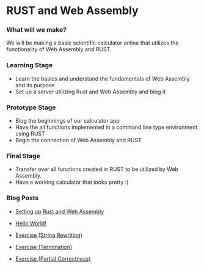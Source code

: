# RUST and Web Assembly

### What will we make?
  We will be making a basic scientific calculator online that utilizes the functionality of Web Assembly and RUST.


### Learning Stage
- Learn the basics and understand the fundamentals of Web Assembly and its purpose
- Set up a server utilizing Rust and Web Assembly and blog it

### Prototype Stage
- Blog the beginnings of our calculator app
- Have the all functions implemented in a command line type environment using RUST
- Begin the connection of Web Assembly and RUST

### Final Stage
- Transfer over all functions created in RUST to be utilized by Web Assembly.
- Have a working calculator that looks pretty :)


### Blog Posts
 - [Setting up Rust and Web Assembly](https://hackmd.io/s/HJ32P4K27)
 
 - [Hello World!](https://hackmd.io/s/rJGPc2ka7)
 
 - [Exercise (String Rewriting)](https://hackmd.io/utmdAGPdQRiG9I6oIv4N7w)
 
 - [Exercise (Termination)](https://hackmd.io/sxopBgUYTBueF1DDOCC6WQ)
 
 - [Exercise (Partial Correctness)](https://hackmd.io/FWl76uPuSh-meSpcsllZYA)
